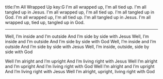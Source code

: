 title:I’m All Wrapped Up
key:G
I'm all wrapped up, I'm all tied up. I'm all tangled up in Jesus. 
I'm all wrapped up, I'm all tied up. I'm all tangled up in God.
I'm all wrapped up, I'm all tied up. I'm all tangled up in Jesus.
I'm all wrapped up, tied up, tangled up in God.

---
Well, I’m inside and I’m outside And I’m side by side with Jesus
Well, I’m inside and I’m outside And I’m side by side with God
Well, I’m inside and I’m outside And I’m side by side with Jesus
Well, I’m inside, outside, side by side with God

Well I’m alright and I’m upright And I’m living right with Jesus
Well I’m alright and I’m upright And I’m living right with God
Well I’m alright and I’m upright And I’m living right with Jesus
Well I’m alright, upright, living right with God
